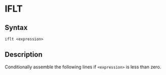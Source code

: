 # IFLT

## Syntax
```assembly
iflt <expression>
```

## Description
Conditionally assemble the following lines if `<expression>` is less than zero.
